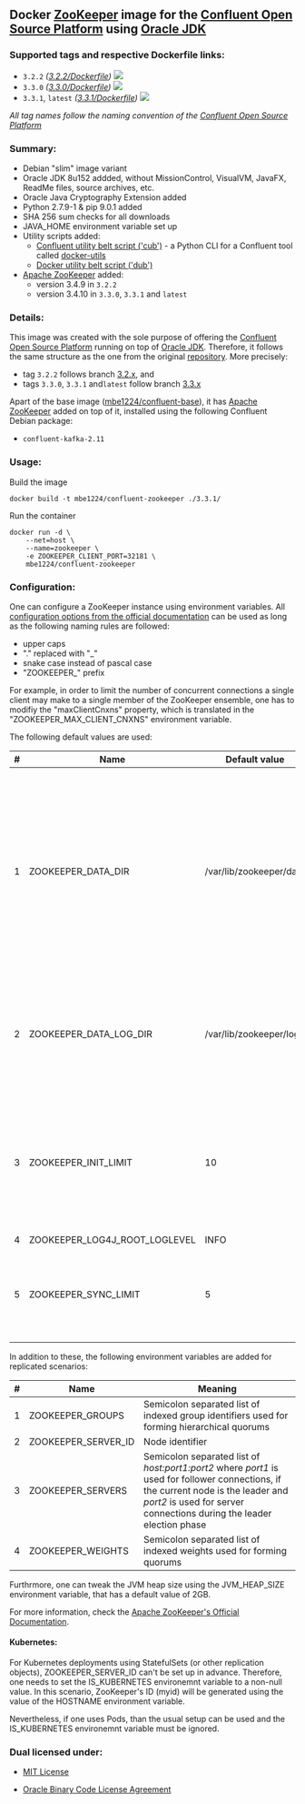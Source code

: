 ## Docker [ZooKeeper] image for the [Confluent Open Source Platform] using [Oracle JDK] ##

### Supported tags and respective Dockerfile links: ###

* ```3.2.2``` _\([3.2.2/Dockerfile]\)_
[![](https://images.microbadger.com/badges/image/mbe1224/confluent-zookeeper:3.2.2.svg)](https://microbadger.com/images/mbe1224/confluent-zookeeper:3.2.2 "")
* ```3.3.0``` _\([3.3.0/Dockerfile]\)_
[![](https://images.microbadger.com/badges/image/mbe1224/confluent-zookeeper:3.3.0.svg)](https://microbadger.com/images/mbe1224/confluent-zookeeper:3.3.0 "")
* ```3.3.1```, ```latest``` _\([3.3.1/Dockerfile]\)_
[![](https://images.microbadger.com/badges/image/mbe1224/confluent-zookeeper:3.3.1.svg)](https://microbadger.com/images/mbe1224/confluent-zookeeper:3.3.1 "")

*All tag names follow the naming convention of the [Confluent Open Source Platform]*

### Summary: ###

- Debian "slim" image variant
- Oracle JDK 8u152 addded, without MissionControl, VisualVM, JavaFX, ReadMe files, source archives, etc.
- Oracle Java Cryptography Extension added
- Python 2.7.9-1 & pip 9.0.1 added
- SHA 256 sum checks for all downloads
- JAVA\_HOME environment variable set up
- Utility scripts added:
    - [Confluent utility belt script ('cub')] - a Python CLI for a Confluent tool called [docker-utils]
    - [Docker utility belt script ('dub')]
- [Apache ZooKeeper] added:
    - version 3.4.9 in ```3.2.2```
    - version 3.4.10 in ```3.3.0```, ```3.3.1``` and ```latest``` 

### Details: ### 

This image was created with the sole purpose of offering the [Confluent Open Source Platform] running on top of [Oracle JDK].
Therefore, it follows the same structure as the one from the original [repository]. More precisely:
- tag ```3.2.2``` follows branch [3.2.x], and 
- tags ```3.3.0```, ```3.3.1``` and```latest``` follow branch [3.3.x]

Apart of the base image ([mbe1224/confluent-base]), it has [Apache ZooKeeper] added on top of it, installed using the following Confluent Debian package:
- ```confluent-kafka-2.11```

### Usage: ###

Build the image
```shell
docker build -t mbe1224/confluent-zookeeper ./3.3.1/
```

Run the container
```shell
docker run -d \
    --net=host \
    --name=zookeeper \
    -e ZOOKEEPER_CLIENT_PORT=32181 \
    mbe1224/confluent-zookeeper
```

### Configuration: ###

One can configure a ZooKeeper instance using environment variables. All [configuration options from the official documentation] can be used as long as the following naming rules are followed:
- upper caps
- "." replaced with "\_"
- snake case instead of pascal case
- "ZOOKEEPER\_" prefix

For example, in order to limit the number of concurrent connections a single client may make to a single member of the ZooKeeper ensemble, one has to modifiy the "maxClientCnxns" property, which is translated in the "ZOOKEEPER\_MAX\_CLIENT\_CNXNS" environment variable.

The following default values are used:

| # | Name | Default value | Meaning |
|---|---|---|---|
| 1 | ZOOKEEPER\_DATA\_DIR | /var/lib/zookeeper/data | The location where ZooKeeper will store the in-memory database snapshots and, unless specified otherwise, the transaction log of updates to the database |
| 2 | ZOOKEEPER\_DATA\_LOG\_DIR | /var/lib/zookeeper/log | This allows a dedicated log device to be used, and helps avoid competition between logging and snaphots |
| 3 | ZOOKEEPER\_INIT\_LIMIT | 10 | Timeouts ZooKeeper uses to limit the length of time the ZooKeeper servers in quorum have to connect to a leader |
| 4 | ZOOKEEPER\_LOG4J\_ROOT\_LOGLEVEL | INFO | - |
| 5 | ZOOKEEPER\_SYNC\_LIMIT | 5 | Timeouts ZooKeeper to limit how far out of date a server can be from a leader |

In addition to these, the following environment variables are added for replicated scenarios:

| # | Name | Meaning |
|---|---|---|
| 1 | ZOOKEEPER\_GROUPS | Semicolon separated list of indexed group identifiers used for forming hierarchical quorums |
| 2 | ZOOKEEPER\_SERVER\_ID | Node identifier |
| 3 | ZOOKEEPER\_SERVERS | Semicolon separated list of *host:port1:port2* where *port1* is used for follower connections, if the current node is the leader and *port2* is used for server connections during the leader election phase |
| 4 | ZOOKEEPER\_WEIGHTS | Semicolon separated list of indexed weights used for forming quorums |

Furthrmore, one can tweak the JVM heap size using the JVM\_HEAP\_SIZE environment variable, that has a default value of 2GB.

For more information, check the [Apache ZooKeeper's Official Documentation].

#### Kubernetes: ####

For Kubernetes deployments using StatefulSets (or other replication objects), ZOOKEEPER\_SERVER\_ID can't be set up in advance. Therefore, one needs to set the IS\_KUBERNETES environemnt variable to a non-null value. In this scenario, ZooKeeper's ID (myid) will be generated using the value of the HOSTNAME environment variable.

Nevertheless, if one uses Pods, than the usual setup can be used and the IS\_KUBERNETES environemnt variable must be ignored.


### Dual licensed under: ###

* [MIT License]
* [Oracle Binary Code License Agreement]

   [docker-utils]: <https://github.com/confluentinc/cp-docker-images/tree/master/java>
   [Confluent Open Source Platform]: <https://www.confluent.io/product/confluent-open-source/>
   [Apache ZooKeeper]: <https://zookeeper.apache.org/>   
   [Apache ZooKeeper's Official Documentation]: <http://zookeeper.apache.org/doc/trunk/zookeeperAdmin.html>
   [configuration options from the official documentation]: <http://zookeeper.apache.org/doc/trunk/zookeeperAdmin.html#sc_configuration>
   [Oracle JDK]: <http://www.oracle.com/technetwork/java/javase/downloads/index.html>
   [ZooKeeper]: <https://zookeeper.apache.org/>   
   [3.2.2/Dockerfile]: <https://github.com/MihaiBogdanEugen/docker-confluent-zookeeper/blob/master/3.2.2/Dockerfile>
   [3.3.0/Dockerfile]: <https://github.com/MihaiBogdanEugen/docker-confluent-zookeeper/blob/master/3.3.0/Dockerfile>
   [3.3.1/Dockerfile]: <https://github.com/MihaiBogdanEugen/docker-confluent-zookeeper/blob/master/3.3.1/Dockerfile>
   [Confluent utility belt script ('cub')]: <https://raw.githubusercontent.com/confluentinc/cp-docker-images/df0091f5437113d2764cabb7433eee25fba6a4b6/debian/base/include/cub>
   [Docker utility belt script ('dub')]: <https://raw.githubusercontent.com/confluentinc/cp-docker-images/df0091f5437113d2764cabb7433eee25fba6a4b6/debian/base/include/dub>  
   [repository]: <https://github.com/confluentinc/cp-docker-images>
   [3.2.x]: <https://github.com/confluentinc/cp-docker-images/tree/3.2.x>
   [3.3.x]: <https://github.com/confluentinc/cp-docker-images/tree/3.3.x>   
   [mbe1224/confluent-base]: <https://hub.docker.com/r/mbe1224/confluent-base/>
   [MIT License]: <https://raw.githubusercontent.com/MihaiBogdanEugen/docker-confluent-zookeeper/master/LICENSE>
   [Oracle Binary Code License Agreement]: <https://raw.githubusercontent.com/MihaiBogdanEugen/docker-confluent-zookeeper/master/Oracle_Binary_Code_License_Agreement%20for%20the%20Java%20SE%20Platform_Products_and_JavaFX>
